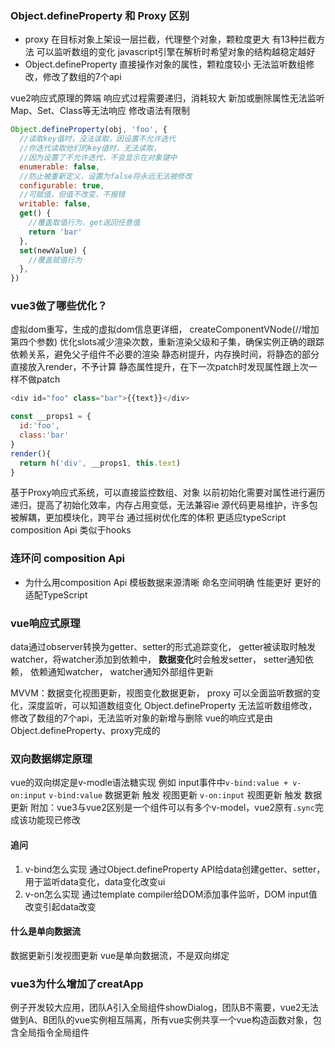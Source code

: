 ### Object.defineProperty 和 Proxy 区别
- proxy 
在目标对象上架设一层拦截，代理整个对象，颗粒度更大
有13种拦截方法
可以监听数组的变化
javascript引擎在解析时希望对象的结构越稳定越好
- Object.defineProperty 
直接操作对象的属性，颗粒度较小
无法监听数组修改，修改了数组的7个api

vue2响应式原理的弊端 
响应式过程需要递归，消耗较大
新加或删除属性无法监听
Map、Set、Class等无法响应
修改语法有限制

```js
Object.defineProperty(obj, 'foo', {
  //读取key值时，没法读取，因设置不允许迭代
  //你迭代读取他们的key值时，无法读取，
  //因为设置了不允许迭代，不会显示在对象键中
  enumerable: false,
  //防止被重新定义，设置为false将永远无法被修改
  configurable: true,
  //可赋值，但值不改变，不报错
  writable: false,
  get() {
    //覆盖取值行为，get返回任意值
    return 'bar'
  },
  set(newValue) {
    //覆盖赋值行为
  },
})
```
### vue3做了哪些优化？
虚拟dom重写，生成的虚拟dom信息更详细，
createComponentVNode(//增加第四个参数)
优化slots减少渲染次数，重新渲染父级和子集，确保实例正确的跟踪依赖关系，避免父子组件不必要的渲染
静态树提升，内存换时间，将静态的部分直接放入render，不予计算
静态属性提升，在下一次patch时发现属性跟上次一样不做patch
```js
<div id="foo" class="bar">{{text}}</div>
```
```js
const __props1 = {
  id:'foo',
  class:'bar'
}
render(){
  return h('div', __props1, this.text)
}
```
基于Proxy响应式系统，可以直接监控数组、对象
以前初始化需要对属性进行遍历递归，提高了初始化效率，内存占用变低，无法兼容ie
源代码更易维护，许多包被解耦，更加模块化，跨平台
通过摇树优化库的体积
更适应typeScript
composition Api 类似于hooks

### 连环问 composition Api
- 为什么用composition Api
模板数据来源清晰
命名空间明确
性能更好
更好的适配TypeScript

### vue响应式原理
data通过observer转换为getter、setter的形式追踪变化，
getter被读取时触发watcher，将watcher添加到依赖中，
**数据变化**时会触发setter，
setter通知依赖，
依赖通知watcher，
watcher通知外部组件更新

MVVM：数据变化视图更新，视图变化数据更新，
proxy 可以全面监听数据的变化，深度监听，可以知道数组变化
Object.defineProperty 无法监听数组修改，修改了数组的7个api，无法监听对象的新增与删除
vue的响应式是由Object.defineProperty、proxy完成的

### 双向数据绑定原理
vue的双向绑定是v-modle语法糖实现 
例如 input事件中`v-bind:value + v-on:input`
`v-bind:value` 数据更新 触发 视图更新
`v-on:input` 视图更新 触发 数据更新
附加：vue3与vue2区别是一个组件可以有多个v-model，vue2原有`.sync`完成该功能现已修改
#### 追问
1. v-bind怎么实现
通过Object.defineProperty API给data创建getter、setter，用于监听data变化，data变化改变ui
2. v-on怎么实现
通过template compiler给DOM添加事件监听，DOM input值改变引起data改变

#### 什么是单向数据流
数据更新引发视图更新
vue是单向数据流，不是双向绑定

### vue3为什么增加了creatApp
例子开发较大应用，团队A引入全局组件showDialog，团队B不需要，vue2无法做到A、B团队的vue实例相互隔离，所有vue实例共享一个vue构造函数对象，包含全局指令全局组件






